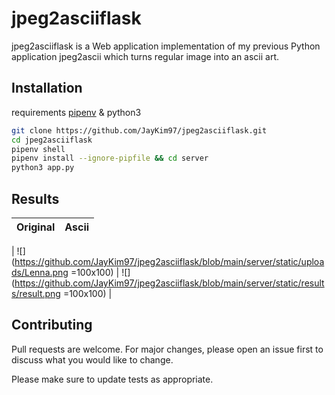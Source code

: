 # jpeg2asciiflask

jpeg2asciiflask is a Web application implementation of my previous Python application jpeg2ascii which turns regular image into an ascii art.

## Installation

requirements [pipenv](https://pypi.org/project/pipenv/) & python3

```bash
git clone https://github.com/JayKim97/jpeg2asciiflask.git
cd jpeg2asciiflask
pipenv shell
pipenv install --ignore-pipfile && cd server
python3 app.py
```

## Results

| Original | Ascii |
| :------: | :---: |

| ![](https://github.com/JayKim97/jpeg2asciiflask/blob/main/server/static/uploads/Lenna.png =100x100) | ![](https://github.com/JayKim97/jpeg2asciiflask/blob/main/server/static/results/result.png =100x100) |

## Contributing

Pull requests are welcome. For major changes, please open an issue first to discuss what you would like to change.

Please make sure to update tests as appropriate.
